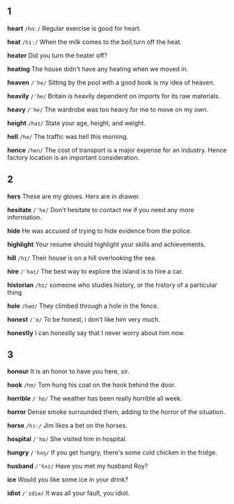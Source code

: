 ## 1
**heart** 
`/hɑː/`
Regular exercise is good for heart.

**heat** 
`/hiː/`
When the milk comes to the boil,turn off the heat.

**heater** 
Did you turn the heater off?

**heating** 
The house didn't have any heating when we moved in.

**heaven** 
`/ˈhe/`
Sitting by the pool with a good book is my idea of heaven.

**heavily** 
`/ˈhe/`
Britain is heavily dependent on imports for its raw materials.

**heavy** 
`/ˈhe/`
The wardrobe was too heavy for me to move on my own.

**height** 
`/haɪ/`
State your age, height, and weight.

**hell** 
`/he/`
The traffic was hell this morning.

**hence** 
`/hen/`
The cost of transport is a major expense for an industry. Hence factory location is an important consideration.

## 2
**hers** 
These are my gloves. Hers are in drawer.

**hesitate** 
`/ˈhe/`
Don't hesitate to contact me if you need any more information.

**hide**
He was accused of trying to hide evidence from the police.

**highlight** 
Your resume should highlight your skills and achievements.

**hill** 
`/hɪ/`
Their house is on a hill overlooking the sea.

**hire** 
`/ˈhaɪ/`
The best way to explore the island is to hire a car.

**historian** 
`/hɪ/`
someone who studies history, or the history of a particular thing

**hole** 
`/həʊ/`
They climbed through a hole in the fence.

**honest** 
`/ˈɒ/`
To be honest, i don't like him very much.

**honestly** 
I can honestly say that I never worry about him now.

## 3
**honour** 
It is an honor to have you here, sir.

**hook** 
`/hʊ/`
Tom hung his coat on the hook behind the door.

**horrible** 
`/ˈhɒ/`
The weather has been really horrible all week.

**horror** 
Dense smoke surrounded them, adding to the horror of the situation.

**horse** 
`/hɔː/`
Jim likes a bet on the horses.

**hospital** 
`/ˈhɒ/`
She visited him in hospital.

**hungry** 
`/ˈhʌŋ/`
If you get hungry, there's some cold chicken in the fridge.

**husband** 
`/ˈhʌz/`
Have you met my husband Roy?

**ice** 
Would you like some ice in your drink?

**idiot** 
`/ˈɪdiə/`
It was all your fault, you idiot.